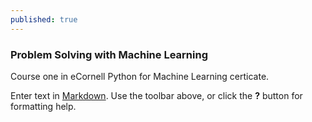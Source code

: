 ```yaml
---
published: true
---
```

### Problem Solving with Machine Learning

Course one in eCornell Python for Machine Learning certicate. 

Enter text in [Markdown](http://daringfireball.net/projects/markdown/). Use the toolbar above, or click the **?** button for formatting help.
